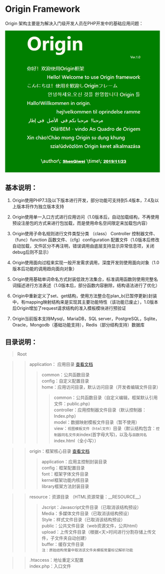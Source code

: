 # Origin Framework
Origin 架构主要是为解决入门级开发人员在PHP开发中的基础应用问题： 

![欢迎页](https://github.com/shenqiwei/Origin-Framework/blob/master/Screenshot/welcome.png)
## 基本说明：
1) Origin使用PHP7.3及以下版本进行开发，部分功能可支持到5.4版本，7.4及以上版本将作为独立版本支持

2) Origin使用单一入口方式进行应用访问（1.0版本后，自动加载结构，不再使用预设注册包的方式来进行包加载，而是使用命名空间限定来加载包内容）

3) Origin使用子命名规则进行文件类型分类 （class） Controller 控制器文件、（func）function 函数文件、（cfg）configuration 配置文件（1.0版本后修改自动加载，文件区分不再注明，错误调用由底层支持显示异常信息项，关闭debug后则不显示）

4) Origin使用面向过程来实现一般开发需求调用，深度开发则使用面向对象（1.0版本后功能的调用趋向面向对象）

5) Origin使用基础单词命名方式封装低效方法集合，标准调用函数则使用完整名词描述进行方法表述（1.0版本后，部分函数内容删除，结构语法进行了优化）

6) Origin中重新定义了set、get结构，使用方法整合在plan_b(已暂停更新)封装中，有mapping映射结构来是实现其主要功能特性（该功能已废止），1.0版本后Origin增加了request请求结构的准入模板模块进行预验证

7) Origin当前版本支持Mysql，MariaDB，SQL server，PostgreSQL，Sqlite，Oracle，Mongodb（基础功能支持），Redis（部分结构支持）数据库   

## 目录说明：
> Root

>>application： 应用目录 <a href="https://github.com/shenqiwei/Origin-Framework/tree/master/application">查看文档</a>  
>>>common：公共函数目录  
config：自定义配置目录  
home：应用访问目录，默认访问目录（开发者编辑文件目录）  
>>>>common：公共函数目录（自定义编辑，框架默认引用文件：public.php）  
controller：应用控制器文件目录（默认控制器：Index.php）  
model：数据映射模板文件目录（暂不使用）  
view：`视图模板文件（html文件）`目录（默认结构包含：`控制器同名文件夹`index(首字母大写)，以及与`函数同名`index.html（全小写））   

>>origin：框架核心目录 <a href="https://github.com/shenqiwei/Origin-Framework/tree/master/origin">查看文档</a>  
>>>application：应用主控制封装目录  
config：框架配置目录  
font：框架字体文件目录  
kernel框架功能内核目录  
library框架方法封装目录

>>resource：资源目录  （HTML资源常量：\_\_RESOURCE__）
>>>Jscript：Javascript文件目录（已取消该结构预设）  
Media：多媒体文件目录（已取消该结构预设）  
Style：样式文件目录（已取消该结构预设）  
public：公共文件目录（web资源文件，公共html）   
upload：上传文件目录（根据<天>时间进行分割存储上传文件，子文件夹自动创建）   
buffer：缓存文件目录   
`注：原始结构常量中取消该文件夹模板常量标记解析功能`

>>.htaccess：地址重定义配置  
>>index.php：入口文件  
